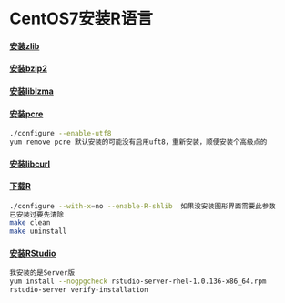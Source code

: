 # CentOS7安装R语言
#### [安装zlib](http://www.zlib.net/)
#### [安装bzip2](http://www.bzip.org/downloads.html)
#### [安装liblzma](http://tukaani.org/xz/)
#### [安装pcre](https://ftp.pcre.org/pub/pcre/)
```sh
./configure --enable-utf8 
yum remove pcre 默认安装的可能没有启用uft8，重新安装，顺便安装个高级点的
```
#### [安装libcurl](https://curl.haxx.se/libcurl/)

#### [下载R](https://www.r-project.org/)
```sh
./configure --with-x=no --enable-R-shlib  如果没安装图形界面需要此参数
已安装过要先清除
make clean
make uninstall
```
#### [安装RStudio](https://www.rstudio.com/)
```sh
我安装的是Server版
yum install --nogpgcheck rstudio-server-rhel-1.0.136-x86_64.rpm
rstudio-server verify-installation
```
